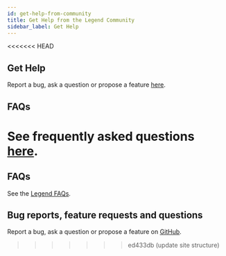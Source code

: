 ```yaml
---
id: get-help-from-community
title: Get Help from the Legend Community
sidebar_label: Get Help
---
```


<<<<<<< HEAD
## Get Help

Report a bug, ask a question or propose a feature [here](https://github.com/finos/legend#component-specific-issues).

## FAQs

See frequently asked questions [here](https://github.com/finos/legend/wiki/Legend-FAQs).
=======
## FAQs
See the [Legend FAQs](https://github.com/finos/legend/wiki/Legend-FAQs).

## Bug reports, feature requests and questions 
Report a bug, ask a question or propose a feature on [GitHub](https://github.com/finos/legend#component-specific-issues).


>>>>>>> ed433db (update site structure)
